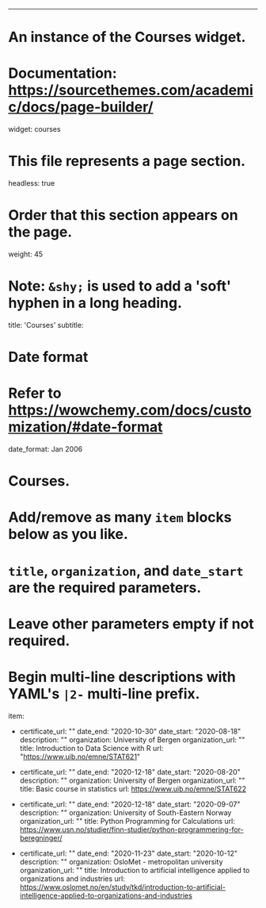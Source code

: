 ---
# An instance of the Courses widget.
# Documentation: https://sourcethemes.com/academic/docs/page-builder/
widget: courses

# This file represents a page section.
headless: true

# Order that this section appears on the page.
weight: 45

# Note: `&shy;` is used to add a 'soft' hyphen in a long heading.
title: 'Courses'
subtitle:

# Date format
#   Refer to https://wowchemy.com/docs/customization/#date-format
date_format: Jan 2006

# Courses.
#   Add/remove as many `item` blocks below as you like.
#   `title`, `organization`, and `date_start` are the required parameters.
#   Leave other parameters empty if not required.
#   Begin multi-line descriptions with YAML's `|2-` multi-line prefix.
item:
- certificate_url: ""
  date_end: "2020-10-30"
  date_start: "2020-08-18"
  description: ""
  organization: University of Bergen
  organization_url: ""
  title: Introduction to Data Science with R
  url: "https://www.uib.no/emne/STAT621"
- certificate_url: ""
  date_end: "2020-12-18"
  date_start: "2020-08-20"
  description: ""
  organization: University of Bergen
  organization_url: ""
  title: Basic course in statistics
  url: https://www.uib.no/emne/STAT622

- certificate_url: ""
  date_end: "2020-12-18"
  date_start: "2020-09-07"
  description: ""
  organization: University of South-Eastern Norway
  organization_url: ""
  title: Python Programming for Calculations
  url: https://www.usn.no/studier/finn-studier/python-programmering-for-beregninger/

- certificate_url: ""
  date_end: "2020-11-23"
  date_start: "2020-10-12"
  description: ""
  organization: OsloMet - metropolitan university
  organization_url: ""
  title: Introduction to artificial intelligence applied to organizations and industries
  url: https://www.oslomet.no/en/study/tkd/introduction-to-artificial-intelligence-applied-to-organizations-and-industries